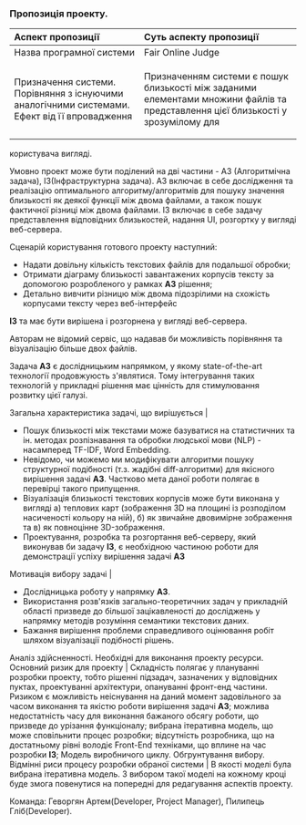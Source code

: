 ### Пропозиція проекту.
Аспект пропозиції | Суть аспекту пропозиції
:---              | :---
Назва програмної системи | Fair Online Judge
Призначення системи. Порівняння з існуючими аналогічними системами. Ефект від її впровадження | <p>Призначенням системи є пошук близькості між заданими елементами множини файлів та представлення цієї близькості у зрозумілому для
користувача вигляді.</p><p>Умовно проект може бути поділений на дві частини - АЗ (Алгоритмічна задача), ІЗ(Інфраструктурна задача).
АЗ включає в себе дослідження та реалізацію оптимального алгоритму/алгоритмів для пошуку значення близькості як
деякої функції між двома файлами, а також пошук фактичної різниці між двома файлами.
ІЗ включає в себе задачу представлення відповідних близькостей, надання UI, розгортку у вигляді веб-сервера.

Сценарій користування готового проекту наступний: <ul><li>Надати довільну кількість текстових файлів для подальшої обробки;</li><li>Отримати діаграму близькості завантажених корпусів тексту за допомогою розробленого у рамках **АЗ** рішення;</li><li>Детально вивчити різницю між двома підозрілими на схожість корпусами тексту через веб-інтерфейс</li></ul></p><p>**ІЗ** та має бути вирішена і розгорнена у вигляді веб-сервера.</p></p>Авторам не відомий сервіс, що надавав би можливість порівняння та візуалізацію більше двох файлів.</p><p>Задача **АЗ** є дослідницьким напрямком, у якому state-of-the-art технології продовжуюсть з'являтися. Тому інтегрування таких технологій у прикладні рішення має цінність для стимулювання розвитку цієї галузі.</p>
Загальна характеристика задачі, що вирішується |<ul><li>Пошук близькості між текстами може базуватися на статистичних та ін. методах розпізнавання та обробки людської мови (NLP) - насамперед TF-IDF, Word Embedding.</li><li>Невідомо, чи можемо ми модифікувати алгоритми пошуку структурної подібності (т.з. жадібні diff-алгоритми) для якісного вирішення задачі **АЗ**. Частково мета даної роботи полягає в перевірці такого припущення.</li><li>Візуалізація близькості текстових корпусів може бути виконана у вигляді а) теплових карт (зображення 3D на площині із розподілом насиченості кольору на ній), б) як звичайне двовимірне зображення та в) як повноцінне 3D-зображення.</li><li>Проектування, розробка та розгортання веб-серверу, який виконував би задачу **ІЗ**, є необхідною частиною роботи для демонстрації успіху вирішення задачі **АЗ**</li></ul>
Мотивація вибору задачі |<ul><li>Дослідницька роботу у напрямку **АЗ**.</li><li>Використання розв'язків загально-теоретичних задач у прикладній області призведе до більшої зацікавленості до досліджень у напрямку методів розуміння семантики текстових даних.</li><li>Бажання вирішення проблеми справедливого оцінювання робіт шляхом візуалізації подібності рішень.</li></ul>
Аналіз здійсненності. Необхідні для виконання проекту ресурси. Основний ризик для проекту | Складність полягає у плануванні розробки проекту, тобто рішенні підзадач, зазначених у відповідних пуктах, проектуванні архітектури, опануванні фронт-енд частини. Ризиком є можливість неіснування на даний момент задовільного за часом виконання та якістю роботи вирішення задачі **АЗ**; можлива недостатність часу для виконання бажаного обсягу роботи, що призведе до урізання функціоналу; вибрана ітеративна модель, що може сповільнити процес розробки; відсутність розробника, що на достатньому рівні володіє Front-End техніками, що вплине на час розробки **ІЗ**;
Модель виробничого циклу. Обгрунтування вибору. Відмінні риси процесу розробки обраної системи | В якості моделі була вибрана ітеративна модель. З вибором такої моделі на кожному кроці буде змога повенутися на попередні для редагування аспектів проекту.

Команда: Геворгян Артем(Developer, Project Manager), Пилипець Гліб(Developer).
